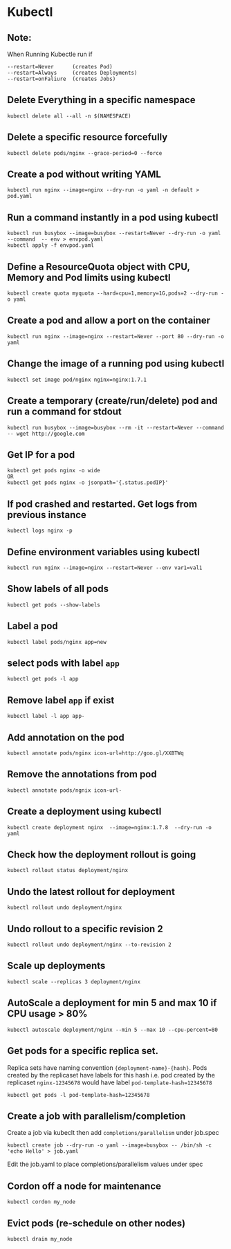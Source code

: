 # Kubectl

## Note:
When Running Kubectle run if
```
--restart=Never      (creates Pod)
--restart=Always     (creates Deployments)
--restart=onFaliure  (creates Jobs)
```

## Delete Everything in a specific namespace
```
kubectl delete all --all -n $(NAMESPACE)
```

## Delete a specific resource forcefully
```
kubectl delete pods/nginx --grace-period=0 --force
```

## Create a pod without writing YAML
```
kubectl run nginx --image=nginx --dry-run -o yaml -n default > pod.yaml
```

## Run a command instantly in a pod using kubectl
```
kubectl run busybox --image=busybox --restart=Never --dry-run -o yaml --command  -- env > envpod.yaml
kubectl apply -f envpod.yaml
```

## Define a ResourceQuota object with CPU, Memory and Pod limits using kubectl
```
kubectl create quota myquota --hard=cpu=1,memory=1G,pods=2 --dry-run -o yaml
```

## Create a pod and allow a port on the container
```
kubectl run nginx --image=nginx --restart=Never --port 80 --dry-run -o yaml
```

## Change the image of a running pod using kubectl
```
kubectl set image pod/nginx nginx=nginx:1.7.1
``` 

## Create a temporary (create/run/delete) pod and run a command for stdout
```
kubectl run busybox --image=busybox --rm -it --restart=Never --command -- wget http://google.com
```

## Get IP for a pod
```
kubectl get pods nginx -o wide
OR
kubectl get pods nginx -o jsonpath='{.status.podIP}'
```

## If pod crashed and restarted. Get logs from previous instance
```
kubectl logs nginx -p
```

## Define environment variables using kubectl
```
kubectl run nginx --image=nginx --restart=Never --env var1=val1
```

## Show labels of all pods
```
kubectl get pods --show-labels
```

## Label a pod 
```
kubectl label pods/nginx app=new
```

## select pods with label `app`
```
kubectl get pods -l app
```

## Remove label `app` if exist
```
kubectl label -l app app-
```

## Add annotation on the pod
```
kubectl annotate pods/nginx icon-url=http://goo.gl/XXBTWq 
```

## Remove the annotations from pod
```
kubectl annotate pods/ngnix icon-url-
```

## Create a deployment using kubectl
```
kubectl create deployment nginx  --image=nginx:1.7.8  --dry-run -o yaml
```

## Check how the deployment rollout is going
```
kubectl rollout status deployment/nginx
```

## Undo the latest rollout for deployment
```
kubectl rollout undo deployment/nginx 
```

## Undo rollout to a specific revision 2
```
kubectl rollout undo deployment/nginx --to-revision 2 
```

## Scale up deployments
```
kubectl scale --replicas 3 deployment/nginx
```

## AutoScale a deployment for min 5 and max 10 if CPU usage > 80%
```
kubectl autoscale deployment/nginx --min 5 --max 10 --cpu-percent=80
```

## Get pods for a specific replica set.
Replica sets have naming convention `{deployment-name}-{hash}`. Pods created by the replicaset have labels for this hash i.e. pod created by the replicaset `nginx-12345678` would have label `pod-template-hash=12345678`
```
kubectl get pods -l pod-template-hash=12345678
```

## Create a job with parallelism/completion
Create a job via kubeclt then add `completions/parallelism` under job.spec
```
kubectl create job --dry-run -o yaml --image=busybox -- /bin/sh -c 'echo Hello' > job.yaml
```
Edit the job.yaml to place completions/parallelism values under spec

## Cordon off a node for maintenance
```
kubectl cordon my_node
```

## Evict pods (re-schedule on other nodes)
```
kubectl drain my_node
```